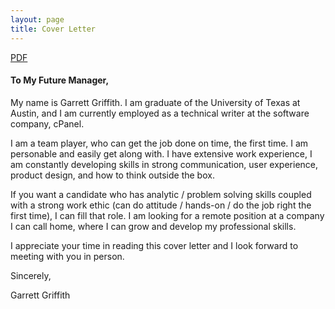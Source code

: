 ```yaml
---
layout: page
title: Cover Letter
---
```

[PDF](assets/img/Garrett_Griffith_Cover_Letter.pdf)

#### To My Future Manager,

My name is Garrett Griffith.  I am graduate of the University of Texas at Austin, and I am currently employed as a technical writer at the software company, cPanel.

I am a team player, who can get the job done on time, the first time. I am personable and easily get along with. I have extensive work experience, I am constantly developing skills in strong communication, user experience, product design, and how to think outside the box.

If you want a candidate who has analytic / problem solving skills coupled with a strong work ethic (can do attitude / hands-on / do the job right the first time), I can fill that role. I am looking for a remote position at a company I can call home, where I can grow and develop my professional skills.

I appreciate your time in reading this cover letter and I look forward to meeting with you in person.

Sincerely,

Garrett Griffith

